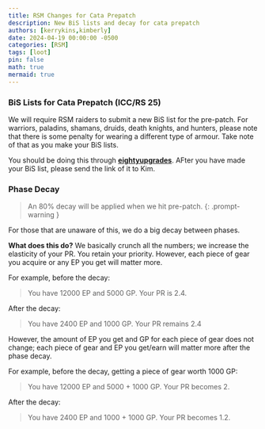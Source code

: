 ```yaml
---
title: RSM Changes for Cata Prepatch
description: New BiS lists and decay for cata prepatch
authors: [kerrykins,kimberly]
date: 2024-04-19 00:00:00 -0500
categories: [RSM]
tags: [loot]
pin: false
math: true
mermaid: true
---
```


### BiS Lists for Cata Prepatch (ICC/RS 25)

We will require RSM raiders to submit a new BiS list for the pre-patch. For warriors, paladins, shamans, druids, death knights, and hunters, please note that there is some penalty for wearing a different type of armour. Take note of that as you make your BiS lists. 

You should be doing this through **[eightyupgrades](https://eightyupgrades.com/)**. AFter you have made your BiS list, please send the link of it to Kim. 


### Phase Decay

> An 80% decay will be applied when we hit pre-patch. 
{: .prompt-warning }

For those that are unaware of this, we do a big decay between phases. 

**What does this do?**
We basically crunch all the numbers; we increase the elasticity of your PR. You retain your priority. However, each piece of gear you acquire or any EP you get will matter more. 

For example, before the decay:
>  You have 12000 EP and 5000 GP. Your PR is 2.4. 

After the decay:
> You have 2400 EP and 1000 GP. Your PR remains 2.4

However, the amount of EP you get and GP for each piece of gear does not change; each piece of gear and EP you get/earn will matter more after the phase decay. 

For example, before the decay, getting a piece of gear worth 1000 GP:
> You have 12000 EP and 5000 + 1000 GP. Your PR becomes 2. 

After the decay:
> You have 2400 EP and 1000 + 1000 GP. Your PR becomes 1.2. 